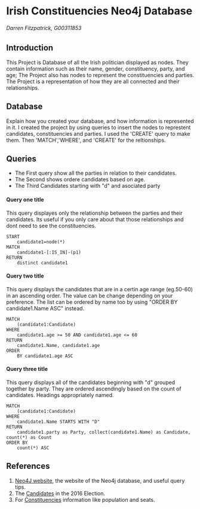 # Irish Constituencies Neo4j Database
###### Darren Fitzpatrick, G00311853

## Introduction
This Project is Database of all the Irish politician displayed as nodes. They contain information such as their name, gender, constituency, party, and age;
The Project also has nodes to represent the constituencies and parties.
The Project is a representation of how they are all connected and their relationships.


## Database
Explain how you created your database, and how information is represented in it.
I created the project by using queries to insert the nodes to represtent candidates, constituencies and parties.
I used the 'CREATE' query to make them.
Then 'MATCH','WHERE', and 'CREATE' for the reltionships.


## Queries
* The First query show all the parties in relation to their candidates.
* The Second shows ordere candidates based on age.
* The Third Candidates starting with "d" and asociated party 

#### Query one title
This query displayes only the relationship between the parties and their candidates.
Its useful if you only care about that those relationships and dont need to see the constituencies.

```cypher
START 
    candidate1=node(*)
MATCH 
    candidate1-[:IS_IN]-(p1)
RETURN
    distinct candidate1
```

#### Query two title
This query displays the candidates that are in a certin age range (eg.50-60) in an
ascending order. 
The value can be change depending on your preference.
The list can be ordered by name too by using "ORDER BY candidate1.Name ASC" instead.

```cypher
MATCH 
    (candidate1:Candidate)
WHERE 
    candidate1.age >= 50 AND candidate1.age <= 60
RETURN 
    candidate1.Name, candidate1.age
ORDER 
    BY candidate1.age ASC
```

#### Query three title
This query displays all of the candidates beginning with "d" grouped together by party. They are ordered ascendingly based on the count of candidates. Headings appropriately named. 

```cypher
MATCH
	(candidate1:Candidate)
WHERE 
	candidate1.Name STARTS WITH "D"
RETURN 
	candidate1.party as Party, collect(candidate1.Name) as Candidate, count(*) as Count
ORDER BY 
	count(*) ASC
```

## References
1. [Neo4J website](http://neo4j.com/), the website of the Neo4j database, and useful query tips.
2. The [Candidates](http://www.thejournal.ie/thejournal-ie-candidate-database-2537709-Feb2016/) in the 2016 Election.
3. For [Constituencies](https://en.wikipedia.org/wiki/Parliamentary_constituencies_in_the_Republic_of_Ireland) information like population and seats.
